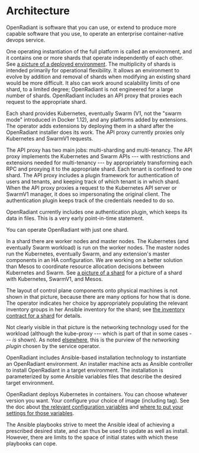 # Architecture

OpenRadiant is software that you can use, or extend to produce more
capable software that you use, to operate an enterprise
container-native devops service.

One operating instantiation of the full platform is called an
environment, and it contains one or more shards that operate
independently of each other.  See
[a picture of a deployed environment](media/DeployedTopology.svg).
The multiplicity of shards is intended primarily for operational
flexibility.  It allows an environment to evolve by addition and
removal of shards when modifying an existing shard would be more
difficult.  It also can work around scalability limits of one shard,
to a limited degree; OpenRadiant is not engineered for a large number
of shards.  OpenRadiant includes an API proxy that proxies each
request to the appropriate shard.

Each shard provides Kubernetes, eventually Swarm (V1, not the "swarm
mode" introduced in Docker 1.12), and any platforms added by
extensions.  The operator adds extensions by deploying them in a shard
after the OpenRadiant installer does its work.  The API proxy
currently proxies only Kubernetes and SwarmV1 requests.

The API proxy has two main jobs: multi-sharding and multi-tenancy.
The API proxy implements the Kubernetes and Swarm APIs --- with
restrictions and extensions needed for multi-tenancy --- by
appropriately transforming each RPC and proxying it to the appropriate
shard.  Each tenant is confined to one shard.  The API proxy includes
a plugin framework for authentication of users and tenants, and
keeping track of which tenant is in which shard.  When the API proxy
proxies a request to the Kubernetes API server or SwarmV1 manager, it
does so impersonating the original client.  The authentication plugin
keeps track of the credentials needed to do so.

OpenRadiant currently includes one authentication plugin, which keeps
its data in files.  This is a very early point-in-time statement.

You can operate OpenRadiant with just one shard.

In a shard there are worker nodes and master nodes.  The Kubernetes
(and eventually Swarm workload) is run on the worker nodes.  The
master nodes run the Kubernetes, eventually Swarm, and any extension's
master components in an HA configuration.  We are working on a better
solution than Mesos to coordinate resource allocation decisions
between Kubernetes and Swarm.  See
[a picture of a shard](media/DeployedShard.svg) for a picture of a
shard with Kubernetes, SwarmV1, and Mesos.

The layout of control plane components onto physical machines is not
shown in that picture, because there are many options for how that is
done.  The operator indicates her choice by appropriately populating
the relevant inventory groups in her Ansible inventory for the shard;
see
[the inventory contract for a shard](ansible.md#the-inventory-contract-for-a-shard)
for details.

Not clearly visible in that picture is the networking technology used
for the workload (although the kube-proxy --- which is part of that in
some cases --- _is_ shown).  As noted
[elsewhere](ansible.md#networking-plugins), this is the purview of the
_networking plugin_ chosen by the service operator.

OpenRadiant includes Ansible-based installation technology to
instantiate an OpenRadiant environment.  An installer machine acts as
Ansible controller to install OpenRadiant in a target environment.
The installation is parameterized by some Ansible variables files that
describe the desired target environment.

OpenRadiant deploys Kubernetes in containers.  You can choose whatever
version you want.  Your configure your choice of image (including
tag).  See the doc about
[the relevant configuration variables](docs/ansible.md#primary-shard-variables-that-have-defaults)
and
[where to put your settings for those variables](docs/ansible.md#additional-files-for-setting-ansible-variable-values).

The Ansible playbooks strive to meet the Ansible ideal of achieving a
prescribed desired state, and can thus be used to update as well as
install.  However, there are limits to the space of initial states
with which these playbooks can cope.
